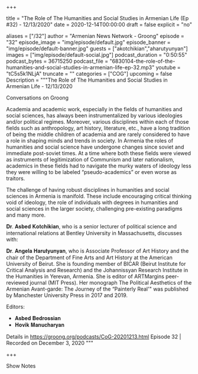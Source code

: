 
+++

title = "The Role of The Humanities and Social Studies in Armenian Life (Ep #32) - 12/13/2020"
date = 2020-12-14T00:00:00
draft = false
explicit = "no"

aliases = ["/32"]
author = "Armenian News Network - Groong"
episode = "32"
episode_image = "img/episode/default.jpg"
episode_banner = "img/episode/default-banner.jpg"
guests = ["akotchikian","aharutyunyan"]
images = ["img/episode/default-social.jpg"]
podcast_duration = "0:50:55"
podcast_bytes = 36715250
podcast_file = "6830104-the-role-of-the-humanities-and-social-studies-in-armenian-life-ep-32.mp3"
youtube = "tC5s5k1NLjA"
truncate = ""
categories = ["COG"]
upcoming = false
Description = """The Role of The Humanities and Social Studies in Armenian Life  - 12/13/2020

Conversations on Groong

Academia and academic work, especially in the fields of humanities and social sciences, has always been instrumentalized by various ideologies and/or political regimes. Moreover, various disciplines within each of those fields such as anthropology, art history, literature, etc., have a long tradition of being the middle children of academia and are rarely considered to have a role in shaping minds and trends in society. In Armenia the roles of humanities and social science have undergone changes since soviet and immediate post-soviet times. At a time where both these fields were viewed as instruments of legitimization of Communism and later nationalism, academics in these fields had to navigate the murky waters of ideology less they were willing to be labeled “pseudo-academics” or even worse as traitors.

The challenge of having robust disciplines in humanities and social sciences in Armenia is manifold. These include encouraging critical thinking void of ideology, the role of individuals with degrees in humanities and social sciences in the larger society, challenging pre-existing paradigms and many more. 

𝐃𝐫. 𝐀𝐬𝐛𝐞𝐝 𝐊𝐨𝐭𝐜𝐡𝐢𝐤𝐢𝐚𝐧, who is a senior lecturer of political science and international relations at Bentley University in Massachusetts, discusses with:

𝐃𝐫. 𝐀𝐧𝐠𝐞𝐥𝐚 𝐇𝐚𝐫𝐮𝐭𝐲𝐮𝐧𝐲𝐚𝐧, who is Associate Professor of Art History and the chair of the Department of Fine Arts and Art History at the American University of Beirut. She is founding member of BICAR (Beirut Institute for Critical Analysis and Research) and the Johannissyan Research Institute in the Humanities in Yerevan, Armenia. She is editor of ARTMargins peer-reviewed journal (MIT Press). Her monograph The Political Aesthetics of the Armenian Avant-garde: The Journey of the “Painterly Real'" was published by Manchester University Press in 2017 and 2019.

Editors:
  - 𝐀𝐬𝐛𝐞𝐝 𝐁𝐞𝐝𝐫𝐨𝐬𝐬𝐢𝐚𝐧
  - 𝐇𝐨𝐯𝐢𝐤 𝐌𝐚𝐧𝐮𝐜𝐡𝐚𝐫𝐲𝐚𝐧

Details in https://groong.org/podcasts/CoG-20201213.html
Episode 32 | Recorded on December 3, 2020
"""

+++

Show Notes

